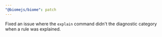 ```yaml
---
"@biomejs/biome": patch
---
```


Fixed an issue where the `explain` command didn't the diagnostic category when a rule was explained.
